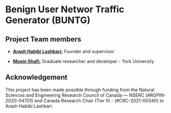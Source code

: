 # Benign User Networ Traffic Generator (BUNTG)






## Project Team members 

* [**Arash Habibi Lashkari:**](http://ahlashkari.com/index.asp) Founder and supervisor

* [**Moein Shafi:**](https://github.com/moein-shafi) Graduate researcher and developer - York University



## Acknowledgement
This project has been made possible through funding from the Natural Sciences and Engineering Research Council of Canada — NSERC (#RGPIN-2020-04701) and Canada Research Chair (Tier II) - (#CRC-2021-00340) to Arash Habibi Lashkari.

